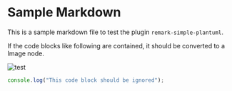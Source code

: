 # Sample Markdown

This is a sample markdown file to test the plugin `remark-simple-plantuml`.

If the code blocks like following are contained, it should be converted to a Image node.

<object data="https://www.plantuml.com/plantuml/txt/oyXCILL8pIqegLJ8JSrDIYtYuahEIImkLWXApKqioWxEp2t8IGt8ISmh2VNrKQZcKW02ROMIeiIyuhJyeboDlFoKL2i5n-0GJJ39LGi0"></object>

<object data="https://www.plantuml.com/plantuml/txt/oyXCILL8pIqegLJ8JSrDIYtYuihCAqajIajCJbK8AKhCAqxBByfDBLAevb800cs54fYOHbv-IggLWcDmY2QOvAe50000" title="Title should be displayed"></object>

![test](https://www.plantuml.com/plantuml/txt/SoWkIImgAStDuUNYvGf8p5NGjLDmpCbCJhLISCbNACxFJIt9oCnB1yawfEQb01K20000)

```javascript
console.log("This code block should be ignored");
```
